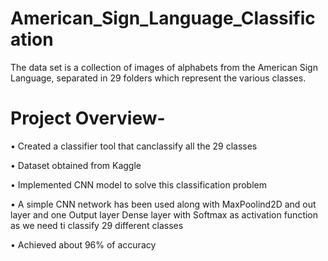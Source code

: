 # American_Sign_Language_Classification
The data set is a collection of images of alphabets from the American Sign Language, separated in 29 folders which represent the various classes.

# Project Overview-
• Created a classifier tool that canclassify all the 29 classes

• Dataset obtained from Kaggle

• Implemented CNN model to solve this classification problem

• A simple CNN network has been used along with MaxPoolind2D and out layer and one Output layer Dense layer with Softmax as activation function as we need ti classify 29 different classes

• Achieved about 96% of accuracy
